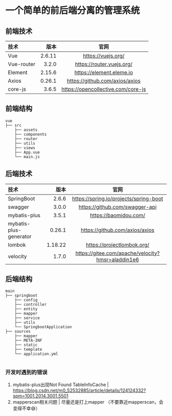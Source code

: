 # 一个简单的前后端分离的管理系统

## 前端技术

| 技术 | 版本 | 官网 |
| :-----| ----: | :----: |
| Vue | 2.6.11 | https://vuejs.org/ |
| Vue-router | 3.2.0 |  	https://router.vuejs.org/ |
| Element | 2.15.6 | https://element.eleme.io |
| Axios | 0.26.1 | https://github.com/axios/axios |
| core-js | 3.6.5 | https://opencollective.com/core-js |


## 前端结构
```
vue
├── src
    ├── assets
    ├── components
    ├── router
    ├── utils
    ├── views
    ├── App.vue
    └── main.js
```
## 后端技术

| 技术 | 版本 | 官网 |
| :-----| ----: | :----: |
| SpringBoot | 2.6.6 |  	https://spring.io/projects/spring-boot |
| swagger | 3.0.0 |  	https://github.com/swagger-api |
| mybatis-plus | 3.5.1 | https://baomidou.com/ |
| mybatis-plus-generator | 0.26.1 | https://github.com/axios/axios |
| lombok | 1.18.22 | https://projectlombok.org/ |
| velocity | 1.7.0 | https://gitee.com/apache/velocity?hmsr=aladdin1e6 |

## 后端结构

```
main
├── springboot
    ├── config
    ├── controller
    ├── entity
    ├── mapper
    ├── service
    ├── utils
    └── SpringbootApplication
├── sources
    ├── mapper
    ├── META-INF
    ├── static
    ├── template
    └── application.yml
    
```

### 开发时遇到的错误
1. mybatis-plus出现Not Found TableInfoCache | https://blog.csdn.net/m0_52532885/article/details/124124332?spm=1001.2014.3001.5501
2. mapperscan相关问题 | 尽量还是打上mapper （不要靠近mapperscan，会变得不幸😅）
